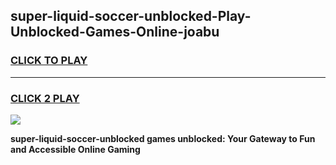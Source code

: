 
## super-liquid-soccer-unblocked-Play-Unblocked-Games-Online-joabu
<h3>
<a href="https://premium76.site?title=super-liquid-soccer-unblocked&ref=25A">CLICK TO PLAY</a></h3>
<hr>

<h3>
<a href="https://premium76.site?title=super-liquid-soccer-unblocked&ref=25A">CLICK 2 PLAY</a>
  
</h3>

<a href="https://premium76.site?title=super-liquid-soccer-unblocked&ref=25A"><img src="https://clearcache.store/games.png"></a>


**super-liquid-soccer-unblocked games unblocked: Your Gateway to Fun and Accessible Online Gaming**
